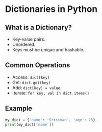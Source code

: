 # Dictionaries in Python

## What is a Dictionary?
- Key-value pairs.
- Unordered.
- Keys must be unique and hashable.

## Common Operations
- Access: `dict[key]`
- Get: `dict.get(key)`
- Add: `dict[key] = value`
- Iterate: `for key, val in dict.items()`

## Example
```python
my_dict = {'name': 'Srisivan', 'age': 25}
print(my_dict['name'])
```